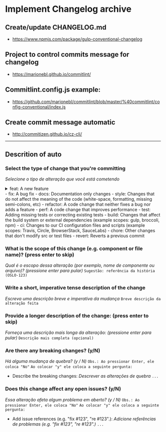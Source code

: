 # Implement Changelog archive

## Create/update CHANGELOG.md
 - https://www.npmjs.com/package/gulp-conventional-changelog

## Project to control commits message for changelog
 - https://marionebl.github.io/commitlint/

## Commitlint.config.js example:
 - https://github.com/marionebl/commitlint/blob/master/%40commitlint/config-conventional/index.js

## Create commit message automatic
 - http://commitizen.github.io/cz-cli/

----

## Descrition of auto
 ### Select the type of change that you're committing
 _Selecione o tipo de alteração que você está cometendo_
 <details>
 <summary>feat:     A new feature</summary>
 - feat:     Um novo recurso
 </details>
 - fix:      A bug fix
 - docs:     Documentation only changes
 - style:    Changes that do not affect the meaning of the code (white-space, formatting, missing semi-colons, etc)
 - refactor: A code change that neither fixes a bug nor adds a feature
 - perf:     A code change that improves performance
 - test:     Adding missing tests or correcting existing tests
 - build:    Changes that affect the build system or external dependencies (example scopes: gulp, broccoli, npm)
 - ci:       Changes to our CI configuration files and scripts (example scopes: Travis, Circle, BrowserStack, SauceLabs)
 - chore:    Other changes that don't modify src or test files
 - revert:   Reverts a previous commit

### What is the scope of this change (e.g. component or file name)? (press enter to skip)
_Qual é o escopo dessa alteração (por exemplo, nome de componente ou arquivo)? (pressione enter para pular)_
    `Sugestão: referência da história (OSLO-123)`

### Write a short, imperative tense description of the change
_Escreva uma descrição breve e imperativa da mudança_
    `Breve descrição da alteração feita`

### Provide a longer description of the change: (press enter to skip)
_Forneça uma descrição mais longa da alteração: (pressione enter para pular)_
    `Descrição mais completa (opcional)`

### Are there any breaking changes? (y/N)
_Há alguma mudança de quebra? (y / N)_
`Obs.: Ao pressionar Enter, ele coloca "No"`
`Ao colocar "y" ele coloca a seguinte pergunta:`
 - Describe the breaking changes:
 _Descrever as alterações de quebra_
 `...`

### Does this change affect any open issues? (y/N)
_Essa alteração afeta algum problema em aberto? (y / N)_
`Obs.: Ao pressionar Enter, ele coloca "No"`
`Ao colocar "y" ele coloca a seguinte pergunta:`
 - Add issue references (e.g. "fix #123", "re #123".):
 _Adicione referências de problemas (e.g. "fix #123", "re #123".)_
 `...`

